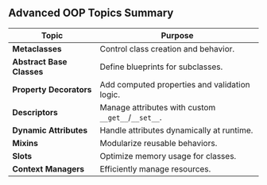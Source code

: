 ## Advanced OOP Topics Summary

| **Topic**               | **Purpose**                                     |
|--------------------------|-------------------------------------------------|
| **Metaclasses**          | Control class creation and behavior.           |
| **Abstract Base Classes**| Define blueprints for subclasses.              |
| **Property Decorators**  | Add computed properties and validation logic.   |
| **Descriptors**          | Manage attributes with custom `__get__`/`__set__`. |
| **Dynamic Attributes**   | Handle attributes dynamically at runtime.       |
| **Mixins**               | Modularize reusable behaviors.                 |
| **Slots**                | Optimize memory usage for classes.             |
| **Context Managers**     | Efficiently manage resources.                  |